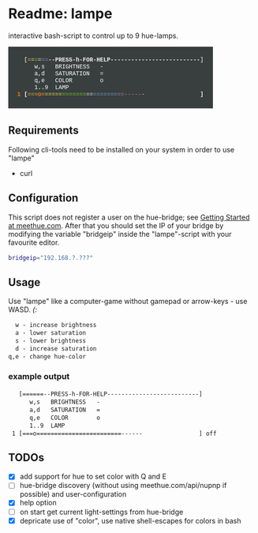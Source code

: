 # Readme: lampe
interactive bash-script to control up to 9 hue-lamps.

![lampe](/lampe.png)

## Requirements
Following cli-tools need to be installed on your system in order to use "lampe"
- curl

## Configuration
This script does not register a user on the hue-bridge; see [Getting Started at meethue.com](http://www.developers.meethue.com/documentation/getting-started). After that you should set the IP of your bridge by modifying the variable "bridgeip" inside the "lampe"-script with your favourite editor.
```.sh
bridgeip="192.168.?.???"
```
## Usage
Use "lampe" like a computer-game without gamepad or arrow-keys - use WASD. *(:*
```
  w - increase brightness
  a - lower saturation
  s - lower brightness
  d - increase saturation
q,e - change hue-color
```

### example output 

``` 
   [======--PRESS-h-FOR-HELP--------------------------]
      w,s   BRIGHTNESS   -
      a,d   SATURATION   =
      q,e   COLOR        o
      1..9  LAMP
 1 [===o========================------                ] off 
```

## TODOs
- [x] add support for hue to set color with Q and E
- [ ] hue-bridge discovery (without using meethue.com/api/nupnp if possible) and user-configuration
- [x] help option
- [ ] on start get current light-settings from hue-bridge
- [x] depricate use of "color", use native shell-escapes for colors in bash
